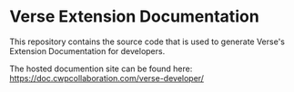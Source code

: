 # Verse Extension Documentation

This repository contains the source code that is used to generate Verse's Extension Documentation for developers.

The hosted documention site can be found here:
https://doc.cwpcollaboration.com/verse-developer/
